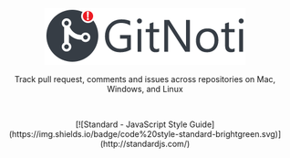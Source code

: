 
<div align="center">
  <br />
  <img height="99" width="352" src="https://github.com/ryanSN/gitnoti/blob/master/gitnoti_logo.png" />
  <br />
  <p> Track pull request, comments and issues across repositories on Mac, Windows, and Linux </p>
  <br/>
  <p>
    [![Standard - JavaScript Style Guide](https://img.shields.io/badge/code%20style-standard-brightgreen.svg)](http://standardjs.com/)
  </p>
</div>
